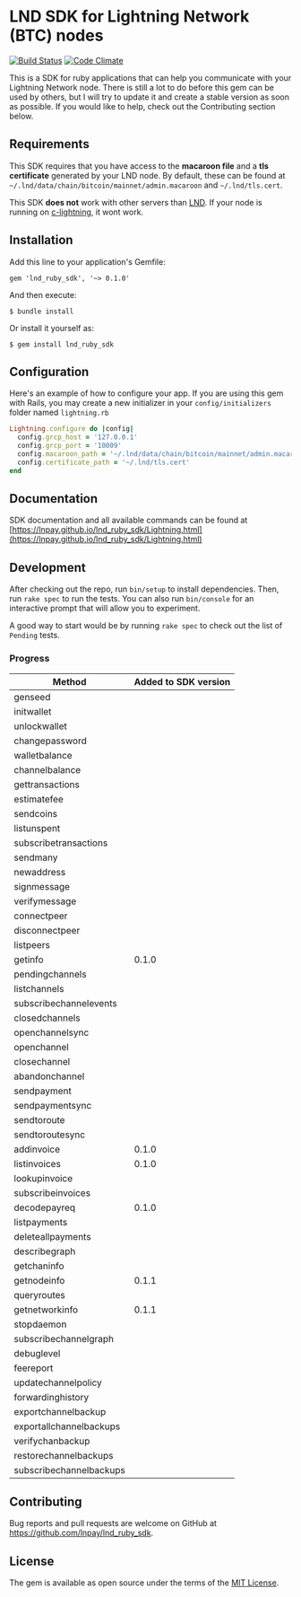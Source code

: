 # LND SDK for Lightning Network (BTC) nodes

[![Build Status](https://travis-ci.org/lnpay/lnd_ruby_sdk.svg?branch=master)](https://travis-ci.org/lnpay/lnd_ruby_sdk) [![Code Climate](https://codeclimate.com/github/lnpay/lnd_ruby_sdk.svg)](https://codeclimate.com/github/lnpay/lnd_ruby_sdk)

This is a SDK for ruby applications that can help you communicate with your Lightning Network node. There is still a lot to do before this gem can be used by others, but I will try to update it and create a stable version as soon as possible. If you would like to help, check out the Contributing section below.

## Requirements

This SDK requires that you have access to the **macaroon file** and a **tls certificate** generated by your LND node. By default, these can be found at `~/.lnd/data/chain/bitcoin/mainnet/admin.macaroon`
and `~/.lnd/tls.cert`.

This SDK **does not** work with other servers than [LND](https://github.com/lightningnetwork/lnd). If your node is running on [c-lightning](https://github.com/ElementsProject/lightning), it wont work.

## Installation

Add this line to your application's Gemfile:

```
gem 'lnd_ruby_sdk', '~> 0.1.0'
```

And then execute:

```
$ bundle install
```

Or install it yourself as:

```
$ gem install lnd_ruby_sdk
```

## Configuration
Here's an example of how to configure your app. If you are using this gem with Rails, you may create a new initializer in your `config/initializers` folder named `lightning.rb`

```ruby
Lightning.configure do |config|
  config.grcp_host = '127.0.0.1'
  config.grcp_port = '10009'
  config.macaroon_path = '~/.lnd/data/chain/bitcoin/mainnet/admin.macaroon'
  config.certificate_path = '~/.lnd/tls.cert'
end
```

## Documentation
SDK documentation and all available commands can be found at [https://lnpay.github.io/lnd_ruby_sdk/Lightning.html](https://lnpay.github.io/lnd_ruby_sdk/Lightning.html)

## Development

After checking out the repo, run `bin/setup` to install dependencies. Then, run `rake spec` to run the tests. You can also run `bin/console` for an interactive prompt that will allow you to experiment.

A good way to start would be by running `rake spec` to check out the list of `Pending` tests.

### Progress

**Method**|**Added to SDK version**
-----|-----
genseed|
initwallet|
unlockwallet|
changepassword|
walletbalance|
channelbalance|
gettransactions|
estimatefee|
sendcoins|
listunspent|
subscribetransactions|
sendmany|
newaddress|
signmessage|
verifymessage|
connectpeer|
disconnectpeer|
listpeers|
getinfo|0.1.0
pendingchannels|
listchannels|
subscribechannelevents|
closedchannels|
openchannelsync|
openchannel|
closechannel|
abandonchannel|
sendpayment|
sendpaymentsync|
sendtoroute|
sendtoroutesync|
addinvoice|0.1.0
listinvoices|0.1.0
lookupinvoice|
subscribeinvoices|
decodepayreq|0.1.0
listpayments|
deleteallpayments|
describegraph|
getchaninfo|
getnodeinfo|0.1.1
queryroutes|
getnetworkinfo|0.1.1
stopdaemon|
subscribechannelgraph|
debuglevel|
feereport|
updatechannelpolicy|
forwardinghistory|
exportchannelbackup|
exportallchannelbackups|
verifychanbackup|
restorechannelbackups|
subscribechannelbackups|


## Contributing

Bug reports and pull requests are welcome on GitHub at https://github.com/lnpay/lnd_ruby_sdk.

## License

The gem is available as open source under the terms of the [MIT License](https://opensource.org/licenses/MIT).
